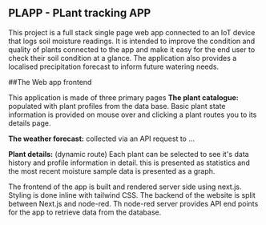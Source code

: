 ## PLAPP - PLant tracking APP

This project is a full stack single page web app connected to an IoT device that logs soil moisture readings. It is intended to improve the condition and quality of plants connected to the app and make it easy for the end user to check their soil condition at a glance. The application also provides a localised precipitation forecast to inform future watering needs.

##The Web app frontend

This application is made of three primary pages
**The plant catalogue:** 
populated with plant profiles from the data base. Basic plant state information is provided on mouse over and clicking a plant routes you to its details page.

**The weather forecast:** 
collected via an API request to ...

**Plant details:** (dynamic route)
Each plant can be selected to see it's data history and profile information in detail.
this is presented as statistics and the most recent moisture sample data is presented as a graph.

The frontend of the app is built and rendered server side using next.js. Styling is done inline with tailwind CSS.
The backend of the website is split between Next.js and node-red. Th node-red server provides API end points for the app to retrieve data from the database.
